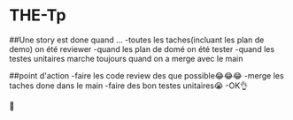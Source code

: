 # THE-Tp



##Une story est done quand ...
-toutes les taches(incluant les plan de demo) on été reviewer
-quand les plan de domé on été tester
-quand les testes unitaires marche toujours quand on a merge avec le main

##point d'action
-faire les code review des que possible😂😂😂
-merge les taches done dans le main
-faire des bon testes unitaires😭
-OK👌

🍆

